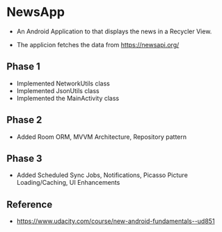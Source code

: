 # NewsApp

* An Android Application to that displays the news in a Recycler View.

* The applicion fetches the data from https://newsapi.org/

## Phase 1

* Implemented NetworkUtils class
* Implemented JsonUtils class
* Implemented the MainActivity class

## Phase 2

* Added Room ORM, MVVM Architecture, Repository pattern

## Phase 3

* Added Scheduled Sync Jobs, Notifications, Picasso Picture Loading/Caching, UI Enhancements

## Reference

* https://www.udacity.com/course/new-android-fundamentals--ud851

